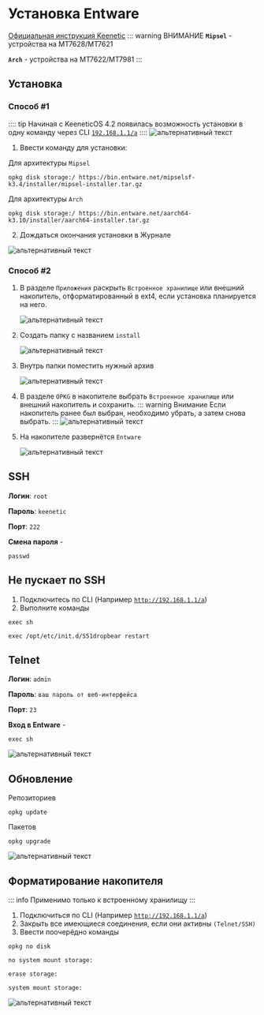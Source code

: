 # Установка Entware <YezBadge type="keenetic" text="Mipsel" url="/assets/files/entware/Mipsel_Offline_2025.tar.gz" /> <YezBadge type="keenetic" text="Arch" url="/assets/files/entware/Arch_Offline_2025.tar.gz" />

[Официальная инструкция Keenetic](https://help.keenetic.com/hc/ru/articles/360021888880-%D0%A3%D1%81%D1%82%D0%B0%D0%BD%D0%BE%D0%B2%D0%BA%D0%B0-OPKG-Entware-%D0%BD%D0%B0-%D0%B2%D1%81%D1%82%D1%80%D0%BE%D0%B5%D0%BD%D0%BD%D1%83%D1%8E-%D0%BF%D0%B0%D0%BC%D1%8F%D1%82%D1%8C-%D1%80%D0%BE%D1%83%D1%82%D0%B5%D1%80%D0%B0)
::: warning ВНИМАНИЕ
**`Mipsel`** - устройства на MT7628/MT7621

**`Arch`** - устройства на MT7622/MT7981
:::

## Установка

### Способ #1 <Badge type="keenetic" text="Автоматический, online" />

:::: tip
Начиная с KeeneticOS 4.2 появилась возможность установки в одну команду через CLI [`192.168.1.1/a`](http://192.168.1.1/a)
::::
![альтернативный текст](/assets/images/wiki/helpful/entware/rci.png)

1. Ввести команду для установки:

Для архитектуры `Mipsel`

```shell
opkg disk storage:/ https://bin.entware.net/mipselsf-k3.4/installer/mipsel-installer.tar.gz
````

Для архитектуры `Arch`

```shell
opkg disk storage:/ https://bin.entware.net/aarch64-k3.10/installer/aarch64-installer.tar.gz
````

2. Дождаться окончания установки в Журнале

![альтернативный текст](/assets/images/wiki/helpful/entware/done_install.png)

### Способ #2 <Badge type="keenetic" text="Ручной, offline" />

1. В разделе `Приложения` раскрыть `Встроенное хранилище` или внешний накопитель, отформатированный в ext4, если установка планируется на него.

   ![альтернативный текст](/assets/images/wiki/helpful/entware/1.png)

2. Создать папку с названием `install`

   ![альтернативный текст](/assets/images/wiki/helpful/entware/2.png)

3. Внутрь папки поместить нужный архив

   ![альтернативный текст](/assets/images/wiki/helpful/entware/3.png)

4. В разделе `OPKG` в накопителе выбрать `Встроенное хранилище` или внешний накопитель и сохранить.
   ::: warning Внимание
   Если накопитель ранее был выбран, необходимо убрать, а затем снова выбрать.
   :::
   ![альтернативный текст](/assets/images/wiki/helpful/entware/4.png)

5. На накопителе развернётся `Entware`

   ![альтернативный текст](/assets/images/wiki/helpful/entware/5.png)

## SSH

**Логин**: `root`

**Пароль**: `keenetic`

**Порт**: `222`

**Смена пароля** -

```shell
passwd
```

## Не пускает по SSH

1. Подключитесь по CLI (Например [`http://192.168.1.1/a`](http://192.168.1.1/a))
2. Выполните команды

````shell
exec sh
````

```shell
exec /opt/etc/init.d/S51dropbear restart
````

## Telnet

**Логин**: `admin`

**Пароль**: `ваш пароль от веб-интерфейса`

**Порт**: `23`

**Вход в Entware** -

```shell
exec sh
```

![альтернативный текст](/assets/images/wiki/helpful/entware/7.png)

## Обновление

Репозиториев

```shell
opkg update
```

Пакетов

```shell
opkg upgrade
```

![альтернативный текст](/assets/images/wiki/helpful/entware/8.png)

## Форматирование накопителя
::: info
Применимо только к встроенному хранилищу
:::
1. Подключиться по CLI (Например [`http://192.168.1.1/a`](http://192.168.1.1/a))
2. Закрыть все имеющиеся соединения, если они активны `(Telnet/SSH)`
3. Ввести поочерёдно команды

```shell
opkg no disk
```

```shell
no system mount storage:
```

```shell
erase storage:
```

```shell
system mount storage:
```

![альтернативный текст](/assets/images/wiki/helpful/entware/6.png)
